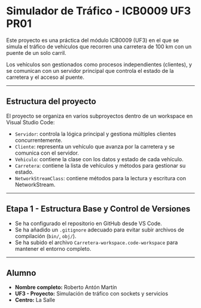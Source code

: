 #  Simulador de Tráfico - ICB0009 UF3 PR01

Este proyecto es una práctica del módulo ICB0009 (UF3) en el que se simula el tráfico de vehículos que recorren una carretera de 100 km con un puente de un solo carril.

Los vehículos son gestionados como procesos independientes (clientes), y se comunican con un servidor principal que controla el estado de la carretera y el acceso al puente.

---

##  Estructura del proyecto

El proyecto se organiza en varios subproyectos dentro de un workspace en Visual Studio Code:

- `Servidor`: controla la lógica principal y gestiona múltiples clientes concurrentemente.
- `Cliente`: representa un vehículo que avanza por la carretera y se comunica con el servidor.
- `Vehiculo`: contiene la clase con los datos y estado de cada vehículo.
- `Carretera`: contiene la lista de vehículos y métodos para gestionar su estado.
- `NetworkStreamClass`: contiene métodos para la lectura y escritura con NetworkStream.

---

##  Etapa 1 - Estructura Base y Control de Versiones

- Se ha configurado el repositorio en GitHub desde VS Code.
- Se ha añadido un `.gitignore` adecuado para evitar subir archivos de compilación (`bin/`, `obj/`).
- Se ha subido el archivo `Carretera-workspace.code-workspace` para mantener el entorno completo.

---

##  Alumno

- **Nombre completo:** Roberto Antón Martín
- **UF3 - Proyecto:** Simulación de tráfico con sockets y servicios
- **Centro:** La Salle
